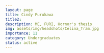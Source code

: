 ```yaml
---
layout: page
title: Cindy Furukawa
title2: 
description: ME, FURI, Hornor's thesis 
img: assets/img/headshots/Celina_Tram.jpg
importance: 11
category: Undergraduates
status: active
---
```





